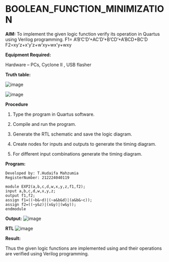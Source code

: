 # BOOLEAN_FUNCTION_MINIMIZATION

**AIM:**
To implement the given logic function verify its operation in Quartus using Verilog programming.
F1= A’B’C’D’+AC’D’+B’CD’+A’BCD+BC’D 
F2=xy’z+x’y’z+w’xy+wx’y+wxy

**Equipment Required:**

Hardware – PCs, Cyclone II , USB flasher

**Truth table:**

![image](https://github.com/user-attachments/assets/db0496dc-d463-464c-9d42-d4c473ea3f56)

![image](https://github.com/user-attachments/assets/0f13d77d-7d40-44fd-b37f-98b12cd491f9)


**Procedure**

1.	Type the program in Quartus software.

2.	Compile and run the program.

3.	Generate the RTL schematic and save the logic diagram.

4.	Create nodes for inputs and outputs to generate the timing diagram.

5.	For different input combinations generate the timing diagram.


**Program:**
```
Developed by: T.Hudaifa Mahzumia
RegisterNumber: 212224040119
````
```
module EXP2(a,b,c,d,w,x,y,z,f1,f2);
input a,b,c,d,w,x,y,z;
output f1,f2;
assign f1=((~b&~d)|(~a&b&d)|(a&b&~c));
assign f2=((~y&z)|(x&y)|(w&y));
endmodule
```


**Output:**
![image](https://github.com/user-attachments/assets/24c2d5ae-57ce-4596-93b4-8d725a164ea1)

**RTL**
![image](https://github.com/user-attachments/assets/08cb07e9-a853-4cea-a1cf-68b154ce0abf)

**Result:**

Thus the given logic functions are implemented using and their operations are verified using Verilog programming.

